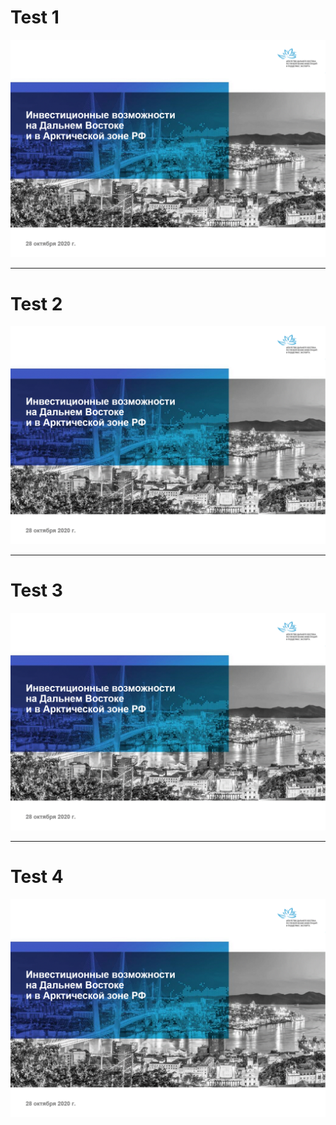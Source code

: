 # Test 1
![](<АПИ%20-%20инвест%20возможности%20-%20ДФО%20и%20Арктика.gif>)


---
# Test 2
![](<АПИ - инвест возможности - ДФО и Арктика.gif>)


---
# Test 3
![][test1]


[test1]: АПИ%20-%20инвест%20возможности%20-%20ДФО%20и%20Арктика.gif


---
# Test 4
![][test2]


[test2]: <АПИ - инвест возможности - ДФО и Арктика.gif>


